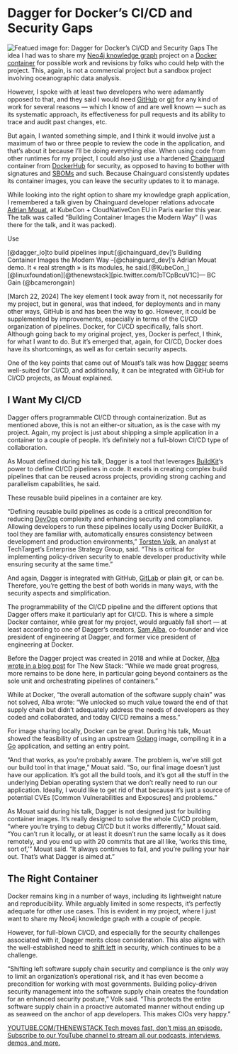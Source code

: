 # Dagger for Docker’s CI/CD and Security Gaps
![Featued image for: Dagger for Docker’s CI/CD and Security Gaps](https://cdn.thenewstack.io/media/2024/09/b31bafd4-olivie-strauss-fsdvg0_9haa-unsplash-1-1024x683.jpg)
The idea I had was to share my [Neo4j knowledge graph](https://thenewstack.io/build-a-movie-database-with-neo4js-knowledge-graph-sandbox/) project on a [Docker](https://thenewstack.io/why-capistrano-got-usurped-by-docker-and-then-kubernetes/) [container](https://thenewstack.io/containers/) for possible work and revisions by folks who could help with the project. This, again, is not a commercial project but a sandbox project involving oceanographic data analysis.

However, I spoke with at least two developers who were adamantly opposed to that, and they said I would need [GitHub](https://thenewstack.io/this-year-in-programming-go-rust-github-lead-2021-stories/) or [git](https://thenewstack.io/dont-mess-with-the-master-working-with-branches-in-git-and-github/) for any kind of work for several reasons — which I know of and are well known — such as its systematic approach, its effectiveness for pull requests and its ability to trace and audit past changes, etc.

But again, I wanted something simple, and I think it would involve just a maximum of two or three people to review the code in the application, and that’s about it because I’ll be doing everything else. When using code from other runtimes for my project, I could also just use a hardened [Chainguard](https://www.chainguard.dev/?utm_content=inline+mention) container from [DockerHub](https://thenewstack.io/docker-hub-limits-what-they-are-and-how-to-route-around-them/) for security, as opposed to having to bother with signatures and [SBOMs](https://thenewstack.io/software-composition-analysis-and-sboms-a-united-defense/) and such. Because Chainguard consistently updates its container images, you can leave the security updates to it to manage.

While looking into the right option to share my knowledge graph application, I remembered a talk given by Chainguard developer relations advocate [Adrian Mouat](https://www.linkedin.com/in/adrianmouat/), at KubeCon + CloudNativeCon EU in Paris earlier this year. The talk was called “Building Container Images the Modern Way” (I was there for the talk, and it was packed).

Use

[@dagger_io]to build pipelines input:[@chainguard_dev]’s Building Container Images the Modern Way –[@chainguard_dev]’s Adrian Mouat demo. It « real strength » is its modules, he said.[@KubeCon_][@linuxfoundation][@thenewstack][pic.twitter.com/bTCpBcuV1C]— BC Gain (@bcamerongain)

[March 22, 2024]
The key element I took away from it, not necessarily for my project, but in general, was that indeed, for deployments and in many other ways, GitHub is and has been the way to go. However, it could be supplemented by improvements, especially in terms of the CI/CD organization of pipelines.
Docker, for CI/CD specifically, falls short. Although going back to my original project, yes, Docker is perfect, I think, for what I want to do. But it’s emerged that, again, for CI/CD, Docker does have its shortcomings, as well as for certain security aspects.

One of the key points that came out of Mouat’s talk was how [Dagger](https://thenewstack.io/solomon-hykes-dagger-brings-the-promise-of-docker-to-ci-cd/) seems well-suited for CI/CD, and additionally, it can be integrated with GitHub for CI/CD projects, as Mouat explained.

## I Want My CI/CD
Dagger offers programmable CI/CD through containerization. But as mentioned above, this is not an either-or situation, as is the case with my project. Again, my project is just about shipping a simple application in a container to a couple of people. It’s definitely not a full-blown CI/CD type of collaboration.

As Mouat defined during his talk, Dagger is a tool that leverages [BuildKit](https://docs.docker.com/build/buildkit/)‘s power to define CI/CD pipelines in code. It excels in creating complex build pipelines that can be reused across projects, providing strong caching and parallelism capabilities, he said.

These reusable build pipelines in a container are key.

“Defining reusable build pipelines as code is a critical precondition for reducing [DevOps](https://thenewstack.io/devops/) complexity and enhancing security and compliance. Allowing developers to run these pipelines locally using Docker BuildKit, a tool they are familiar with, automatically ensures consistency between development and production environments,” [Torsten Volk](https://www.linkedin.com/in/torstenvolk/), an analyst at TechTarget’s Enterprise Strategy Group, said. “This is critical for implementing policy-driven security to enable developer productivity while ensuring security at the same time.”

And again, Dagger is integrated with GitHub, [GitLab](https://about.gitlab.com/?utm_content=inline+mention) or plain git, or can be. Therefore, you’re getting the best of both worlds in many ways, with the security aspects and simplification.

The programmability of the CI/CD pipeline and the different options that Dagger offers make it particularly apt for CI/CD. This is where a simple Docker container, while great for my project, would arguably fall short — at least according to one of Dagger’s creators, [Sam Alba](https://www.linkedin.com/in/samalba/), co-founder and vice president of engineering at Dagger, and former vice president of engineering at Docker.

Before the Dagger project was created in 2018 and while at Docker, [Alba wrote in a blog post](https://thenewstack.io/docker-at-10-3-things-we-got-right-3-things-we-got-wrong/) for The New Stack: “While we made great progress, more remains to be done here, in particular going beyond containers as the sole unit and orchestrating pipelines of containers.”

While at Docker, “the overall automation of the software supply chain” was not solved, Alba wrote: “We unlocked so much value toward the end of that supply chain but didn’t adequately address the needs of developers as they coded and collaborated, and today CI/CD remains a mess.”

For image sharing locally, Docker can be great. During his talk, Mouat showed the feasibility of using an upstream [Golang](https://thenewstack.io/golang-what-are-constants-in-go-and-how-do-you-use-them/) image, compiling it in a [Go](https://thenewstack.io/go-the-programming-language-of-the-cloud/) application, and setting an entry point.

“And that works, as you’re probably aware. The problem is, we’ve still got our build tool in that image,” Mouat said. “So, our final image doesn’t just have our application. It’s got all the build tools, and it’s got all the stuff in the underlying Debian operating system that we don’t really need to run our application. Ideally, I would like to get rid of that because it’s just a source of potential CVEs [Common Vulnerabilities and Exposures] and problems.”

As Mouat said during his talk, Dagger is not designed just for building container images. It’s really designed to solve the whole CI/CD problem, “where you’re trying to debug CI/CD but it works differently,” Mouat said. “You can’t run it locally, or at least it doesn’t run the same locally as it does remotely, and you end up with 20 commits that are all like, ‘works this time, sort of,’” Mouat said. “It always continues to fail, and you’re pulling your hair out. That’s what Dagger is aimed at.”

## The Right Container
Docker remains king in a number of ways, including its lightweight nature and reproducibility. While arguably limited in some respects, it’s perfectly adequate for other use cases. This is evident in my project, where I just want to share my Neo4j knowledge graph with a couple of people.

However, for full-blown CI/CD, and especially for the security challenges associated with it, Dagger merits close consideration. This also aligns with the well-established need to [shift left](https://thenewstack.io/shifting-left-is-now-mainstream-for-developers-or-is-it/) in security, which continues to be a challenge.

“Shifting left software supply chain security and compliance is the only way to limit an organization’s operational risk, and it has even become a precondition for working with most governments. Building policy-driven security management into the software supply chain creates the foundation for an enhanced security posture,” Volk said. “This protects the entire software supply chain in a proactive automated manner without ending up as seaweed on the anchor of app developers. This makes CIOs very happy.”

[
YOUTUBE.COM/THENEWSTACK
Tech moves fast, don't miss an episode. Subscribe to our YouTube
channel to stream all our podcasts, interviews, demos, and more.
](https://youtube.com/thenewstack?sub_confirmation=1)